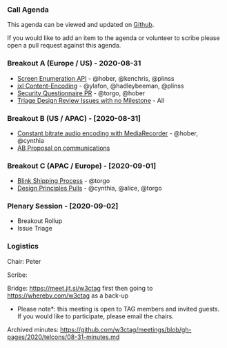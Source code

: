### Call Agenda

This agenda can be viewed and updated on [Github](https://github.com/w3ctag/meetings/blob/gh-pages/2020/telcons/08-24-agenda.md).

If you would like to add an item to the agenda or volunteer to scribe please open a pull request against this agenda.

### Breakout A (Europe / US) - 2020-08-31

* [Screen Enumeration API](https://github.com/w3ctag/design-reviews/issues/413) - @hober, @kenchris, @plinss
* [jxl Content-Encoding](https://github.com/w3ctag/design-reviews/issues/541) - @ylafon, @hadleybeeman, @plinss
* [Security Questionnaire PR](https://github.com/w3ctag/security-questionnaire/pull/94) - @torgo, @hober
* [Triage Design Review Issues with no Milestone](https://github.com/w3ctag/design-reviews/issues?q=is%3Aopen+is%3Aissue+no%3Amilestone) - All

### Breakout B (US / APAC) - [2020-08-31]

* [Constant bitrate audio encoding with MediaRecorder](https://github.com/w3ctag/design-reviews/issues/540) - @hober, @cynthia
* [AB Proposal on communications](https://github.com/w3c/AB-memberonly/issues/34)

### Breakout C (APAC / Europe) - [2020-09-01]

* [Blink Shipping Process](https://github.com/w3ctag/design-reviews/issues/516) - @torgo
* [Design Principles Pulls](https://github.com/w3ctag/design-principles/pulls) - @cynthia, @alice, @torgo

### Plenary Session - [2020-09-02]

* Breakout Rollup
* Issue Triage

### Logistics

Chair: Peter

Scribe:

Bridge: https://meet.jit.si/w3ctag first then going to https://whereby.com/w3ctag as a back-up

* Please note*: this meeting is open to TAG members and invited guests. If you would like to participate, please email the chairs.

Archived minutes: https://github.com/w3ctag/meetings/blob/gh-pages/2020/telcons/08-31-minutes.md
